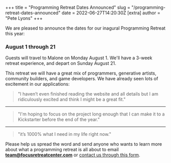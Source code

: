 +++
title = "Programming Retreat Dates Announced"
slug = "/programming-retreat-dates-announced"
date = 2022-06-27T14:20:30Z
[extra]
author = "Pete Lyons"
+++

We are pleased to announce the dates for our inagural Programming Retreat this year:

### August 1 through 21

Guests will travel to Malone on Monday August 1. We'll have a 3-week retreat experience, and depart on Sunday August 21.

This retreat we will have a great mix of programmers, generative artists, community builders, and game developers. We have already seen lots of excitement in our applications:

> "I haven’t even finished reading the website and all details but I am ridiculously excited and think I might be a great fit."

----

>  "I'm hoping to focus on the project long enough that I can make it to a Kickstarter before the end of the year."
----

> "it’s 1000% what I need in my life right now."

Please help us spread the word and send anyone who wants to learn more about what a programming retreat is all about to email **team@focusretreatcenter.com** or [contact us through this form](https://focusretreatcenter.com/contact).
